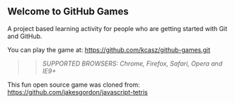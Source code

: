 ## Welcome to GitHub Games

A project based learning activity for people who are getting started with Git and GitHub.

You can play the game at: https://github.com/kcasz/github-games.git

>> _*SUPPORTED BROWSERS*: Chrome, Firefox, Safari, Opera and IE9+_

This fun open source game was cloned from: https://github.com/jakesgordon/javascript-tetris
